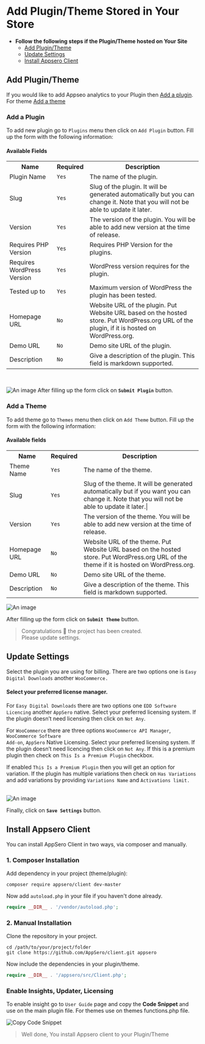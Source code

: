 # Add Plugin/Theme Stored in Your Store

- **Follow the following steps if the Plugin/Theme hosted on Your Site**
    - [Add Plugin/Theme](#add-plugin-theme)
    - [Update Settings](#update-settings)
    - [Install Appsero Client](#install-appsero-client)

## Add Plugin/Theme
If you would like to add Appseo analytics to your Plugin then [Add a plugin](#add-a-plugin). For theme [Add a theme](#add-a-theme)

### Add a Plugin
To add new plugin go to `Plugins` menu then click on `Add Plugin` button. Fill up the form with the following information:

#### Available Fields
<table>
    <tr>
        <th>Name</th>
        <th>Required</th>
        <th>Description</th>
    </tr>
    <tr>
        <td> Plugin Name </td>
        <td>  <code>Yes</code> </td>
        <td> The name of the plugin. </td>
    </tr>
    <tr>
        <td> Slug </td>
        <td>  <code>Yes</code>  </td>
        <td> Slug of the plugin. It will be generated automatically but you can change it. Note that you will not be able to update it later. </td>
    </tr>
    <tr>
        <td>Version</td>
        <td> <code>Yes</code> </td>
        <td>The version of the plugin. You will be able to add new version at the time of release.</td>
    </tr>
    <tr>
        <td>Requires PHP Version </td>
        <td> <code>Yes</code> </td>
        <td>Requires PHP Version for the plugins.</td>
    </tr>
    <tr>
        <td>Requires WordPress Version </td>
        <td> <code>Yes</code> </td>
        <td>WordPress version requires for the plugin.</td>
    </tr>
    <tr>
        <td>Tested up to </td>
        <td> <code>Yes</code> </td>
        <td>Maximum version of WordPress the plugin has been tested.</td>
    </tr>
    <tr>
        <td>Homepage URL</td>
        <td> <code>No</code> </td>
        <td> Website URL of the plugin. Put Website URL based on the hosted store. Put WordPress.org URL of the plugin, if it is hosted on WordPress.org. </td>
    </tr>
    <tr>
        <td>Demo URL</td>
        <td> <code>No</code> </td>
        <td>Demo site URL of the plugin.</td>
    </tr>
    <tr>
        <td>Description</td>
        <td> <code>No</code> </td>
        <td>Give a description of the plugin. This field is markdown supported.</td>
    </tr>
</table>

<br>

![An image](../images/project/plugin.png)
After filling up the form click on **`Submit Plugin`** button. 

### Add a Theme

To add theme go to `Themes` menu then click on `Add Theme` button. Fill up the form with the following information:

#### Available fields
<table>
    <tr>
        <th>Name</th>
        <th>Required</th>
        <th>Description</th>
    </tr>
    <tr>
        <td> Theme Name </td>
        <td>  <code>Yes</code> </td>
        <td> The name of the theme. </td>
    </tr>
    <tr>
        <td> Slug </td>
        <td>  <code>Yes</code>  </td>
        <td> Slug of the theme. It will be generated automatically but if you want you can change it. Note that you will not be able to update it later.| </td>
    </tr>
    <tr>
        <td>Version</td>
        <td> <code>Yes</code> </td>
        <td>The version of the theme. You will be able to add new version at the time of release.</td>
    </tr>
    <tr>
        <td>Homepage URL</td>
        <td> <code>No</code> </td>
        <td>Website URL of the theme. Put Website URL based on the hosted store. Put WordPress.org URL of the theme if it is hosted on WordPress.org.</td>
    </tr>
    <tr>
        <td>Demo URL</td>
        <td> <code>No</code> </td>
        <td>Demo site URL of the theme.</td>
    </tr>
    <tr>
        <td>Description</td>
        <td> <code>No</code> </td>
        <td> Give a description of the theme. This field is markdown supported. </td>
    </tr>
</table>


![An image](../images/project/theme.png)

After filling up the form click on **`Submit Theme`** button. 


> Congratulations :tada: the project has been created. 
<br> Please update settings.





## Update Settings

Select the plugin you are using for billing. There are two options one is <code>Easy Digital Downloads</code> another <code>WooCommerce.</code> 

#### Select your preferred license manager. 
For <code>Easy Digital Downloads</code> there are two options one <code>EDD Software Licencing</code> another <code>AppSero</code> native. Select your preferred licensing system. If the plugin doesn’t need licensing then click on <code>Not Any</code>. 

For <code>WooCommerce</code> there are three options <code>WooCommerce API Manager</code>, <code>WooCommerce Software Add-on</code>, <code>AppSero</code> Native Licensing. Select your preferred licensing system.  If the plugin doesn’t need licencing then click on <code>Not Any</code>. 
If this is a premium plugin then check on <code>This Is a Premium Plugin</code> checkbox. 

If enabled <code>This Is a Premium Plugin</code> then you will get an option  for variation. If the plugin has multiple variations then check on <code>Has Variations</code> and add variations by providing <code>Variations Name</code> and <code>Activations limit.</code> 
<br><br>

![An image](../images/dev-guide/your-store-settings.png)

Finally, click on <code>**Save Settings**</code> button. 




## Install Appsero Client

You can install AppSero Client in two ways, via composer and manually.

### 1. Composer Installation

Add dependency in your project (theme/plugin):

```
composer require appsero/client dev-master
```

Now add `autoload.php` in your file if you haven't done already.

```php
require __DIR__ . '/vendor/autoload.php';
```

### 2. Manual Installation

Clone the repository in your project.

```
cd /path/to/your/project/folder
git clone https://github.com/AppSero/client.git appsero
```

Now include the dependencies in your plugin/theme.

```php
require __DIR__ . '/appsero/src/Client.php';
```

### Enable Insights, Updater, Licensing

To enable insight go to `User Guide` page and copy the **Code Snippet** and use on the main plugin file. For themes use on themes functions.php file.

![Copy Code Snippet](../images/dev-guide/copy-envato-code-snippet.png)

> Well done, You install Appsero client to your Plugin/Theme

